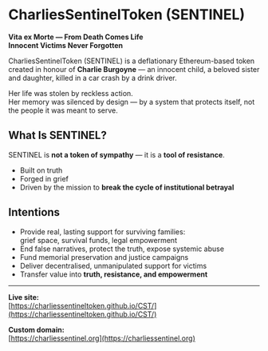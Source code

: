 # CharliesSentinelToken (SENTINEL)

**Vita ex Morte — From Death Comes Life**  
**Innocent Victims Never Forgotten**

CharliesSentinelToken (SENTINEL) is a deflationary Ethereum-based token created in honour of **Charlie Burgoyne** — an innocent child, a beloved sister and daughter, killed in a car crash by a drink driver.

Her life was stolen by reckless action.  
Her memory was silenced by design — by a system that protects itself, not the people it was meant to serve.

## What Is SENTINEL?

SENTINEL is **not a token of sympathy** — it is a **tool of resistance**.

- Built on truth  
- Forged in grief  
- Driven by the mission to **break the cycle of institutional betrayal**  

## Intentions

- Provide real, lasting support for surviving families:  
  grief space, survival funds, legal empowerment
- End false narratives, protect the truth, expose systemic abuse
- Fund memorial preservation and justice campaigns
- Deliver decentralised, unmanipulated support for victims
- Transfer value into **truth, resistance, and empowerment**

---

**Live site:**  
[https://charliessentineltoken.github.io/CST/](https://charliessentineltoken.github.io/CST/)

**Custom domain:**  
[https://charliessentinel.org](https://charliessentinel.org)
